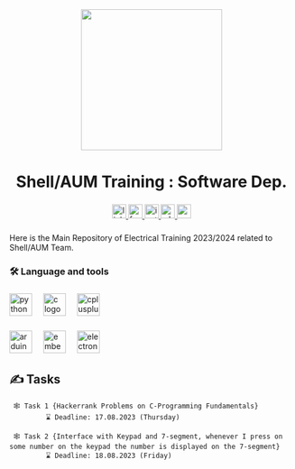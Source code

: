 <div align="center">
  <img height="250" src="https://scontent.fcai19-8.fna.fbcdn.net/v/t39.30808-6/277782644_382600263871848_1284788770234880842_n.jpg?_nc_cat=101&cb=99be929b-59f725be&ccb=1-7&_nc_sid=be3454&_nc_ohc=8P56123qsisAX_T2tQZ&_nc_ht=scontent.fcai19-8.fna&oh=00_AfCHLMZpPtaJj4fbD0mTLHNU4v6SuKU4uCHhirt_rzuzsA&oe=64D9FF1C"  />
</div>

###

<h1 align="center">Shell/AUM Training : Software Dep.</h1>

###

<div align="center">
  <a href="https://www.linkedin.com/company/sem-alexandria-university/" target="_blank">
    <img src="https://img.shields.io/static/v1?message=LinkedIn&logo=linkedin&label=&color=0077B5&logoColor=white&labelColor=&style=for-the-badge" height="25" alt="linkedin logo"  />
  </a>
  <a href="https://www.facebook.com/EcoMarathonAUT" target="_blank">
    <img src="https://img.shields.io/static/v1?message=Facebook&logo=facebook&label=&color=1877F2&logoColor=white&labelColor=&style=for-the-badge" height="25" alt="facebook logo"  />
  </a>
  <a href="https://www.instagram.com/alex_uni_motorsports/" target="_blank">
    <img src="https://img.shields.io/static/v1?message=Instagram&logo=instagram&label=&color=E4405F&logoColor=white&labelColor=&style=for-the-badge" height="25" alt="instagram logo"  />
  </a>
  <a href="https://chat.whatsapp.com/D8K8kouD5KdLJDYOqem4tt" target="_blank">
    <img src="https://img.shields.io/static/v1?message=Whatsapp&logo=whatsapp&label=&color=25D366&logoColor=white&labelColor=&style=for-the-badge" height="25" alt="whatsapp logo"  />
  </a>
  <a href="https://shellecoteam-alexandria.netlify.app/?fbclid=IwAR3QnhKv3VDaNqf_jYknS3xclT1eRP1Z-tWrBmP3H5koC13jt81MkilAzps" target="_blank">
    <img src="https://img.shields.io/static/v1?message=Website&logo=codepen&label=&color=000000&logoColor=white&labelColor=&style=for-the-badge" height="25" alt="codepen logo"  />
  </a>
</div>

###

<p align="left">Here is the Main Repository of Electrical Training 2023/2024 related to Shell/AUM Team.</p>

###

<h3 align="left">🛠 Language and tools</h3>

###

<div align="left">
  <img src="https://cdn.jsdelivr.net/gh/devicons/devicon/icons/python/python-original.svg" height="40" alt="python logo"  />
  <img width="12" />
  <img src="https://cdn.jsdelivr.net/gh/devicons/devicon/icons/c/c-original.svg" height="40" alt="c logo"  />
  <img width="12" />
  <img src="https://cdn.jsdelivr.net/gh/devicons/devicon/icons/cplusplus/cplusplus-original.svg" height="40" alt="cplusplus logo"  />
</div>

###


<div align="left">
  <img src="https://cdn.jsdelivr.net/gh/devicons/devicon/icons/arduino/arduino-original.svg" height="40" alt="arduino logo"  />
  <img width="12" />
  <img src="https://cdn.jsdelivr.net/gh/devicons/devicon/icons/embeddedc/embeddedc-original.svg" height="40" alt="embeddedc logo"  />
  <img width="12" />
  <img src="https://cdn.jsdelivr.net/gh/devicons/devicon/icons/electron/electron-original.svg" height="40" alt="electron logo"  />
</div>

###

## ✍️ Tasks
     🕸 Task 1 {Hackerrank Problems on C-Programming Fundamentals}
             ⌛ Deadline: 17.08.2023 (Thursday) 

     🕸 Task 2 {Interface with Keypad and 7-segment, whenever I press on some number on the keypad the number is displayed on the 7-segment}
             ⌛ Deadline: 18.08.2023 (Friday) 
